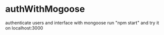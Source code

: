 # authWithMogoose
authenticate users and interface with mongoose
run "npm start" and try it on localhost:3000
